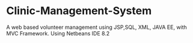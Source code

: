 # Clinic-Management-System
A web based volunteer management using JSP,SQL, XML, JAVA EE, with MVC Framework.
Using Netbeans IDE 8.2

